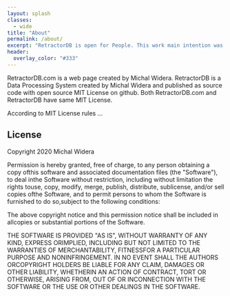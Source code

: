 ```yaml
---
layout: splash
classes:
  - wide
title: "About"
permalink: /about/
excerpt: "RetractorDB is open for People. This work main intention was to impove quality of future coding and software."
header:
  overlay_color: "#333"
---
```


RetractorDB.com is a web page created by Michal Widera.
RetractorDB is a Data Processing System created by Michal Widera and published as source code with open source MIT License on github.
Both RetractorDB.com and RetractorDB have same MIT License.


According to MIT License rules ...

License
-------

Copyright 2020 Michal Widera

Permission is hereby granted, free of charge, to any person obtaining a copy ofthis software and associated documentation files (the "Software"), to deal inthe Software without restriction, including without limitation the rights touse, copy, modify, merge, publish, distribute, sublicense, and/or sell copies ofthe Software, and to permit persons to whom the Software is furnished to do so,subject to the following conditions:

The above copyright notice and this permission notice shall be included in allcopies or substantial portions of the Software.

THE SOFTWARE IS PROVIDED "AS IS", WITHOUT WARRANTY OF ANY KIND, EXPRESS ORIMPLIED, INCLUDING BUT NOT LIMITED TO THE WARRANTIES OF MERCHANTABILITY, FITNESSFOR A PARTICULAR PURPOSE AND NONINFRINGEMENT. IN NO EVENT SHALL THE AUTHORS ORCOPYRIGHT HOLDERS BE LIABLE FOR ANY CLAIM, DAMAGES OR OTHER LIABILITY, WHETHERIN AN ACTION OF CONTRACT, TORT OR OTHERWISE, ARISING FROM, OUT OF OR INCONNECTION WITH THE SOFTWARE OR THE USE OR OTHER DEALINGS IN THE SOFTWARE.